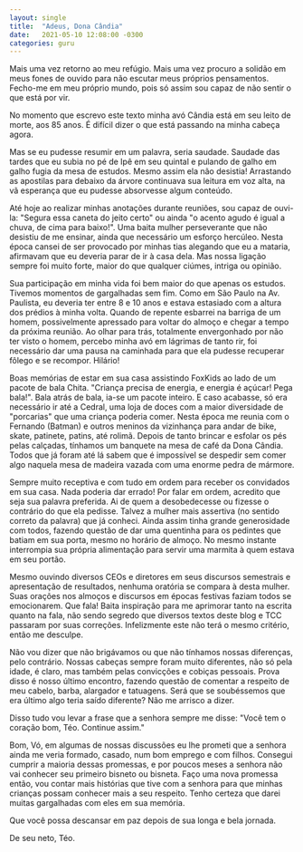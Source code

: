 ```yaml
---
layout: single
title:  "Adeus, Dona Cândia"
date:   2021-05-10 12:08:00 -0300
categories: guru
---
```

Mais uma vez retorno ao meu refúgio. Mais uma vez procuro a solidão em meus fones de ouvido para não escutar meus próprios pensamentos. Fecho-me em meu próprio mundo, pois só assim sou capaz de não sentir o que está por vir.

No momento que escrevo este texto minha avó Cândia está em seu leito de morte, aos 85 anos. É difícil dizer o que está passando na minha cabeça agora.

Mas se eu pudesse resumir em um palavra, seria saudade. Saudade das tardes que eu subia no pé de Ipê em seu quintal e pulando de galho em galho fugia da mesa de estudos. Mesmo assim ela não desistia! Arrastando as apostilas para debaixo da árvore continuava sua leitura em voz alta, na vã esperança que eu pudesse absorvesse algum conteúdo.

Até hoje ao realizar minhas anotações durante reuniões, sou capaz de ouvi-la: "Segura essa caneta do jeito certo" ou ainda "o acento agudo é igual a chuva, de cima para baixo!". Uma baita mulher perseverante que não desistiu de me ensinar, ainda que necessário um esforço hercúleo. Nesta época cansei de ser provocado por minhas tias alegando que eu a mataria, afirmavam que eu deveria parar de ir à casa dela. Mas nossa ligação sempre foi muito forte, maior do que qualquer ciúmes, intriga ou opinião.

Sua participação em minha vida foi bem maior do que apenas os estudos. Tivemos momentos de gargalhadas sem fim. Como em São Paulo na Av. Paulista, eu deveria ter entre 8 e 10 anos e estava estasiado com a altura dos prédios à minha volta. Quando de repente esbarrei na barriga de um homem, possivelmente apressado para voltar do almoço e chegar a tempo da próxima reunião. Ao olhar para trás, totalmente envergonhado por não ter visto o homem, percebo minha avó em lágrimas de tanto rir, foi necessário dar uma pausa na caminhada para que ela pudesse recuperar fôlego e se recompor. Hilário!

Boas memórias de estar em sua casa assistindo FoxKids ao lado de um pacote de bala Chita. "Criança precisa de energia, e energia é açúcar! Pega bala!". Bala atrás de bala, ia-se um pacote inteiro. E caso acabasse, só era necessário ir até a Cedral, uma loja de doces com a maior diversidade de "porcarias" que uma criança poderia comer. Nesta época me reunia com o Fernando (Batman) e outros meninos da vizinhança para andar de bike, skate, patinete, patins, até rolimã. Depois de tanto brincar e esfolar os pés pelas calçadas, tínhamos um banquete na mesa de café da Dona Cândia. Todos que já foram até lá sabem que é impossível se despedir sem comer algo naquela mesa de madeira vazada com uma enorme pedra de mármore.

Sempre muito receptiva e com tudo em ordem para receber os convidados em sua casa. Nada poderia dar errado! Por falar em ordem, acredito que seja sua palavra preferida. Ai de quem a desobedecesse ou fizesse o contrário do que ela pedisse. Talvez a mulher mais assertiva (no sentido correto da palavra) que já conheci. Ainda assim tinha grande generosidade com todos, fazendo questão de dar uma quentinha para os pedintes que batiam em sua porta, mesmo no horário de almoço. No mesmo instante interrompia sua própria alimentação para servir uma marmita à quem estava em seu portão.

Mesmo ouvindo diversos CEOs e diretores em seus discursos semestrais e apresentação de resultados, nenhuma oratória se compara à desta mulher. Suas orações nos almoços e discursos em épocas festivas faziam todos se emocionarem. Que fala! Baita inspiração para me aprimorar tanto na escrita quanto na fala, não sendo segredo que diversos textos deste blog e TCC passaram por suas correções. Infelizmente este não terá o mesmo critério, então me desculpe. 

Não vou dizer que não brigávamos ou que não tínhamos nossas diferenças, pelo contrário. Nossas cabeças sempre foram muito diferentes, não só pela idade, é claro, mas também pelas convicções e cobiças pessoais. Prova disso é nosso último encontro, fazendo questão de comentar a respeito de meu cabelo, barba, alargador e tatuagens. Será que se soubéssemos que era último algo teria saído diferente? Não me arrisco a dizer.

Disso tudo vou levar a frase que a senhora sempre me disse: "Você tem o coração bom, Téo. Continue assim."

Bom, Vó, em algumas de nossas discussões eu lhe prometi que a senhora ainda me veria formado, casado, num bom emprego e com filhos. Consegui cumprir a maioria dessas promessas, e por poucos meses a senhora não vai conhecer seu primeiro bisneto ou bisneta.  Faço uma nova promessa então, vou contar mais histórias que tive com a senhora para que minhas crianças possam conhecer mais a seu respeito. Tenho certeza que darei muitas gargalhadas com eles em sua memória.

Que você possa descansar em paz depois de sua longa e bela jornada.

De seu neto, Téo.
